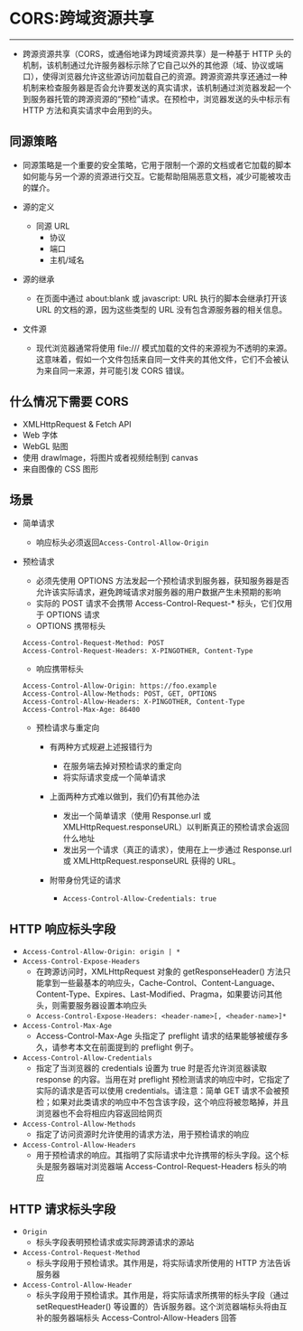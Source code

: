 # CORS:跨域资源共享

---

- 跨源资源共享（CORS，或通俗地译为跨域资源共享）是一种基于 HTTP 头的机制，该机制通过允许服务器标示除了它自己以外的其他源（域、协议或端口），使得浏览器允许这些源访问加载自己的资源。跨源资源共享还通过一种机制来检查服务器是否会允许要发送的真实请求，该机制通过浏览器发起一个到服务器托管的跨源资源的“预检”请求。在预检中，浏览器发送的头中标示有 HTTP 方法和真实请求中会用到的头。

## 同源策略

- 同源策略是一个重要的安全策略，它用于限制一个源的文档或者它加载的脚本如何能与另一个源的资源进行交互。它能帮助阻隔恶意文档，减少可能被攻击的媒介。

- 源的定义

  - 同源 URL
    - 协议
    - 端口
    - 主机/域名

- 源的继承

  - 在页面中通过 about:blank 或 javascript: URL 执行的脚本会继承打开该 URL 的文档的源，因为这些类型的 URL 没有包含源服务器的相关信息。

- 文件源
  - 现代浏览器通常将使用 file:/// 模式加载的文件的来源视为不透明的来源。这意味着，假如一个文件包括来自同一文件夹的其他文件，它们不会被认为来自同一来源，并可能引发 CORS 错误。

## 什么情况下需要 CORS

- XMLHttpRequest & Fetch API
- Web 字体
- WebGL 贴图
- 使用 drawImage，将图片或者视频绘制到 canvas
- 来自图像的 CSS 图形

## 场景

- 简单请求
  - 响应标头必须返回`Access-Control-Allow-Origin`
- 预检请求

  - 必须先使用 OPTIONS 方法发起一个预检请求到服务器，获知服务器是否允许该实际请求，避免跨域请求对服务器的用户数据产生未预期的影响
  - 实际的 POST 请求不会携带 Access-Control-Request-\* 标头，它们仅用于 OPTIONS 请求
  - OPTIONS 携带标头

  ```
  Access-Control-Request-Method: POST
  Access-Control-Request-Headers: X-PINGOTHER, Content-Type
  ```

  - 响应携带标头

  ```
  Access-Control-Allow-Origin: https://foo.example
  Access-Control-Allow-Methods: POST, GET, OPTIONS
  Access-Control-Allow-Headers: X-PINGOTHER, Content-Type
  Access-Control-Max-Age: 86400
  ```

  - 预检请求与重定向

    - 有两种方式规避上述报错行为
      - 在服务端去掉对预检请求的重定向
      - 将实际请求变成一个简单请求
    - 上面两种方式难以做到，我们仍有其他办法

      - 发出一个简单请求（使用 Response.url 或 XMLHttpRequest.responseURL）以判断真正的预检请求会返回什么地址
      - 发出另一个请求（真正的请求），使用在上一步通过 Response.url 或 XMLHttpRequest.responseURL 获得的 URL。

    - 附带身份凭证的请求
      - `Access-Control-Allow-Credentials: true`

## HTTP 响应标头字段

- `Access-Control-Allow-Origin: origin | *`
- `Access-Control-Expose-Headers`
  - 在跨源访问时，XMLHttpRequest 对象的 getResponseHeader() 方法只能拿到一些最基本的响应头，Cache-Control、Content-Language、Content-Type、Expires、Last-Modified、Pragma，如果要访问其他头，则需要服务器设置本响应头
  - `Access-Control-Expose-Headers: <header-name>[, <header-name>]*`
- `Access-Control-Max-Age`
  - Access-Control-Max-Age 头指定了 preflight 请求的结果能够被缓存多久，请参考本文在前面提到的 preflight 例子。
- `Access-Control-Allow-Credentials`
  - 指定了当浏览器的 credentials 设置为 true 时是否允许浏览器读取 response 的内容。当用在对 preflight 预检测请求的响应中时，它指定了实际的请求是否可以使用 credentials。请注意：简单 GET 请求不会被预检；如果对此类请求的响应中不包含该字段，这个响应将被忽略掉，并且浏览器也不会将相应内容返回给网页
- `Access-Control-Allow-Methods`
  - 指定了访问资源时允许使用的请求方法，用于预检请求的响应
- `Access-Control-Allow-Headers`
  - 用于预检请求的响应。其指明了实际请求中允许携带的标头字段。这个标头是服务器端对浏览器端 Access-Control-Request-Headers 标头的响应

## HTTP 请求标头字段

- `Origin`
  - 标头字段表明预检请求或实际跨源请求的源站
- `Access-Control-Request-Method`
  - 标头字段用于预检请求。其作用是，将实际请求所使用的 HTTP 方法告诉服务器
- `Access-Control-Allow-Header`
  - 标头字段用于预检请求。其作用是，将实际请求所携带的标头字段（通过 setRequestHeader() 等设置的）告诉服务器。这个浏览器端标头将由互补的服务器端标头 Access-Control-Allow-Headers 回答
